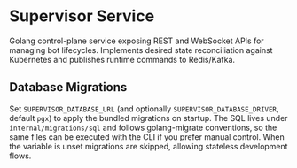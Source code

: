 # Supervisor Service

Golang control-plane service exposing REST and WebSocket APIs for managing bot lifecycles. Implements desired state reconciliation against Kubernetes and publishes runtime commands to Redis/Kafka.

## Database Migrations

Set `SUPERVISOR_DATABASE_URL` (and optionally `SUPERVISOR_DATABASE_DRIVER`, default `pgx`) to apply the bundled migrations on startup. The SQL lives under `internal/migrations/sql` and follows golang-migrate conventions, so the same files can be executed with the CLI if you prefer manual control. When the variable is unset migrations are skipped, allowing stateless development flows.
